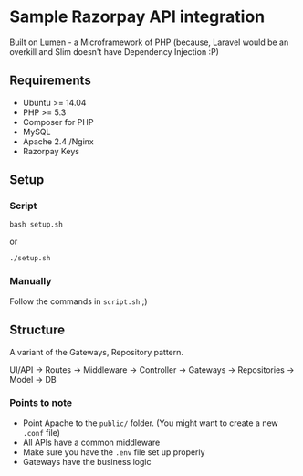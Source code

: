 # Sample Razorpay API integration
Built on Lumen - a Microframework of PHP (because, Laravel would be an overkill and Slim doesn't have Dependency Injection :P)

## Requirements
 - Ubuntu >= 14.04
 - PHP >= 5.3
 - Composer for PHP
 - MySQL
 - Apache 2.4 /Nginx
 - Razorpay Keys

## Setup
### Script

    bash setup.sh
or

    ./setup.sh

### Manually
Follow the commands in `script.sh` ;)

## Structure
A variant of the Gateways, Repository pattern.

UI/API -> Routes -> Middleware -> Controller -> Gateways -> Repositories -> Model -> DB

### Points to note
 - Point Apache to the `public/` folder. (You might want to create a new `.conf` file)
 - All APIs have a common middleware
 - Make sure you have the `.env` file set up properly
 - Gateways have the business logic
